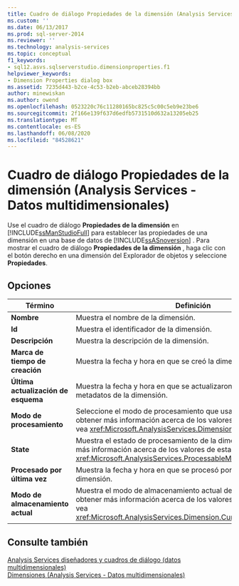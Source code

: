 ```yaml
---
title: Cuadro de diálogo Propiedades de la dimensión (Analysis Services-datos multidimensionales) | Microsoft Docs
ms.custom: ''
ms.date: 06/13/2017
ms.prod: sql-server-2014
ms.reviewer: ''
ms.technology: analysis-services
ms.topic: conceptual
f1_keywords:
- sql12.asvs.sqlserverstudio.dimensionproperties.f1
helpviewer_keywords:
- Dimension Properties dialog box
ms.assetid: 7235d443-b2ce-4c53-b2eb-abceb28394bb
author: minewiskan
ms.author: owend
ms.openlocfilehash: 0523220c76c11280165bc825c5c00c5eb9e23be6
ms.sourcegitcommit: 2f166e139f637d6edfb5731510d632a13205eb25
ms.translationtype: MT
ms.contentlocale: es-ES
ms.lasthandoff: 06/08/2020
ms.locfileid: "84528621"
---
```

# <a name="dimension-properties-dialog-box-analysis-services---multidimensional-data"></a>Cuadro de diálogo Propiedades de la dimensión (Analysis Services - Datos multidimensionales)
  Use el cuadro de diálogo **Propiedades de la dimensión** en [!INCLUDE[ssManStudioFull](../includes/ssmanstudiofull-md.md)] para establecer las propiedades de una dimensión en una base de datos de [!INCLUDE[ssASnoversion](../includes/ssasnoversion-md.md)] . Para mostrar el cuadro de diálogo **Propiedades de la dimensión** , haga clic con el botón derecho en una dimensión del Explorador de objetos y seleccione **Propiedades**.  
  
## <a name="options"></a>Opciones  
  
|Término|Definición|  
|----------|----------------|  
|**Nombre**|Muestra el nombre de la dimensión.|  
|**Id**|Muestra el identificador de la dimensión.|  
|**Descripción**|Muestra la descripción de la dimensión.|  
|**Marca de tiempo de creación**|Muestra la fecha y hora en que se creó la dimensión.|  
|**Última actualización de esquema**|Muestra la fecha y hora en que se actualizaron por última vez los metadatos de la dimensión.|  
|**Modo de procesamiento**|Seleccione el modo de procesamiento que usará la dimensión. Para obtener más información acerca de los valores de esta propiedad, vea <xref:Microsoft.AnalysisServices.Dimension.ProcessingMode%2A>.|  
|**State**|Muestra el estado de procesamiento de la dimensión. Para obtener más información acerca de los valores de esta propiedad, vea <xref:Microsoft.AnalysisServices.ProcessableMajorObject.State%2A>.|  
|**Procesado por última vez**|Muestra la fecha y hora en que se procesó por última vez la dimensión.|  
|**Modo de almacenamiento actual**|Muestra el modo de almacenamiento actual de la dimensión. Para obtener más información acerca de los valores de esta propiedad, vea <xref:Microsoft.AnalysisServices.Dimension.CurrentStorageMode%2A>.|  
  
## <a name="see-also"></a>Consulte también  
 [Analysis Services diseñadores y cuadros de diálogo &#40;datos multidimensionales&#41;](analysis-services-designers-and-dialog-boxes-multidimensional-data.md)   
 [Dimensiones &#40;Analysis Services - Datos multidimensionales&#41;](multidimensional-models-olap-logical-dimension-objects/dimensions-analysis-services-multidimensional-data.md)  
  
  

